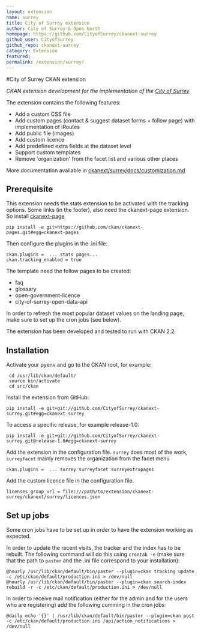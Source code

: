 ```yaml
---
layout: extension
name: surrey
title: City of Surrey extension
author: City of Surrey & Open North
homepage: https://github.com/CityofSurrey/ckanext-surrey
github_user: CityofSurrey
github_repo: ckanext-surrey
category: Extension
featured: 
permalink: /extension/surrey/
---
```



#City of Surrey CKAN extension

*CKAN extension development for the implementation of the [City of Surrey](https://www.surrey.ca/)*

The extension contains the following features:

- Add a custom CSS file
- Add custom pages (contact & suggest dataset forms + follow page) with implementation of iRoutes
- Add public file (images)
- Add custom licence
- Add predefined extra fields at the dataset level
- Support custom templates
- Remove 'organization' from the facet list and various other places

More documentation available in  [ckanext/surrey/docs/customization.md](ckanext/surrey/docs/customization.md)

## Prerequisite

This extension needs the stats extension to be activated with the tracking options. Some links (in the footer), also need the ckanext-page extension. So install [ckanext-page](https://github.com/ckan/ckanext-pages) 

```
pip install -e git+https://github.com/ckan/ckanext-pages.git#egg=ckanext-pages
```

Then configure the plugins in the .ini file: 

```
ckan.plugins =  ... stats pages...
ckan.tracking_enabled = true 
```

The template need the follow pages to be created:

- faq
- glossary
- open-government-licence
- city-of-surrey-open-data-api


In order to refresh the most popular dataset values on the landing page, make sure to set up the cron jobs (see below).

The extension has been developed and tested to run with CKAN 2.2.

## Installation

Activate your pyenv and go to the CKAN root, for example:
```
 cd /usr/lib/ckan/default/
 source bin/activate
 cd src/ckan
```

Install the extension from GitHub:

```
pip install -e git+git://github.com/CityofSurrey/ckanext-surrey.git#egg=ckanext-surrey
```

To access a specific release, for example release-1.0:
```
pip install -e git+git://github.com/CityofSurrey/ckanext-surrey.git@release-1.0#egg=ckanext-surrey
```


Add the extension in the configuration file. `surrey` does most of the work, `surreyfacet` mainly removes the organization from the facet menu
```
ckan.plugins =  ... surrey surreyfacet surreyextrapages
``` 

Add the custom licence file in the configuration file. 

```
licenses_group_url = file:///path/to/extension/ckanext-surrey/ckanext/surrey/licences.json
```


## Set up jobs

Some cron jobs have to be set up in order to have the extension working as expected.

In order to update the recent visits, the tracker and the index has to be rebuilt. The following command will do this using `crontab -e` (make sure that the path to `paster` and the .ini file correspond to your installation):
```
@hourly /usr/lib/ckan/default/bin/paster --plugin=ckan tracking update -c /etc/ckan/default/production.ini > /dev/null
@hourly /usr/lib/ckan/default/bin/paster --plugin=ckan search-index rebuild -r -c /etc/ckan/default/production.ini > /dev/null
```

In order to receive mail notification (either for the admin and for the users who are registering) add the following comming in the cron jobs:
```
@daily echo '{}' | /usr/lib/ckan/default/bin/paster --plugin=ckan post -c /etc/ckan/default/production.ini /api/action_notifications > /dev/null
```

